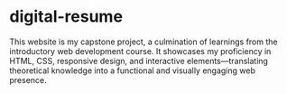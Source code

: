 # digital-resume
This website is my capstone project, a culmination of learnings from the introductory web development course. It showcases my proficiency in HTML, CSS, responsive design, and interactive elements—translating theoretical knowledge into a functional and visually engaging web presence.
